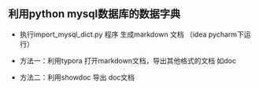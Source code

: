 
## 利用python mysql数据库的数据字典


* 执行import_mysql_dict.py 程序 生成markdown 文档 （idea pycharm下运行）

* 方法一：利用typora 打开markdown文档，导出其他格式的文档 如doc

* 方法二：利用showdoc 导出 doc文档


